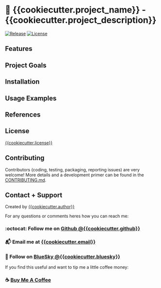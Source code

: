 # :rocket: {{cookiecutter.project_name}} - {{cookiecutter.project_description}}

[![Release](https://img.shields.io/github/v/release/{{cookiecutter.github}}/{{cookiecutter.project_slug}})](https://img.shields.io/github/v/release/{{cookiecutter.github}}/{{cookiecutter.project_slug}})
[![License](https://img.shields.io/github/license/{{cookiecutter.github}}/{{cookiecutter.project_slug}})](https://img.shields.io/github/license/{{cookiecutter.github}}/{{cookiecutter.project_slug}})

## Features

## Project Goals

## Installation

## Usage Examples

## References

## License

[{{cookiecutter.license}}](https://github.com/{{cookiecutter.github}}/{{cookiecutter.project_slug}}/blob/master/LICENSE)

## Contributing

Contributors (coding, testing, packaging, reporting issues) are very welcome! More details and a development primer can be found in the [CONTRIBUTING.md](https://github.com/{{cookiecutter.github}}/{{cookiecutter.project_slug}}/blob/master/CONBRIBUTING.md).

## Contact + Support

Created by [{{cookiecutter.author}}](https://github.com/{{cookiecutter.github}})

For any questions or comments heres how you can reach me:

### :octocat: Follow me on [Github @{{cookiecutter.github}}](https://github.com/{{cookiecutter.github}})

### :mailbox_with_mail: Email me at [{{cookiecutter.email}}]({{cookiecutter.email}})

### :tropical_drink: Follow on [BlueSky @{{cookiecutter.bluesky}}](https://{{cookiecutter.bluesky}}.bsky.social)

If you find this useful and want to tip me a little coffee money:

### :coffee: [Buy Me A Coffee](https://www.buymeacoffee.com/{{cookiecutter.buymeacoffee}})
